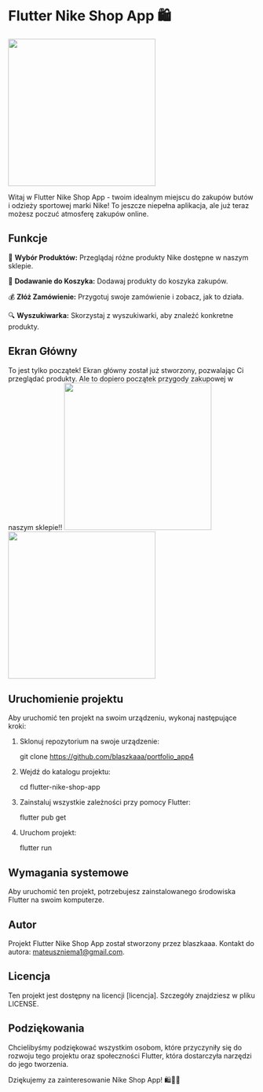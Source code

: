 # Flutter Nike Shop App 🛍️
<img src="https://github.com/blaszkaaa/portfolio_app4/assets/58654924/29a81e54-4e68-4086-914c-4c102245a7d3" width="300">

Witaj w Flutter Nike Shop App - twoim idealnym miejscu do zakupów butów i odzieży sportowej marki Nike! To jeszcze niepełna aplikacja, ale już teraz możesz poczuć atmosferę zakupów online.

## Funkcje

👟 **Wybór Produktów:** Przeglądaj różne produkty Nike dostępne w naszym sklepie.

🛒 **Dodawanie do Koszyka:** Dodawaj produkty do koszyka zakupów.

💰 **Złóż Zamówienie:** Przygotuj swoje zamówienie i zobacz, jak to działa.

🔍 **Wyszukiwarka:** Skorzystaj z wyszukiwarki, aby znaleźć konkretne produkty.

## Ekran Główny

To jest tylko początek! Ekran główny został już stworzony, pozwalając Ci przeglądać produkty. Ale to dopiero początek przygody zakupowej w naszym sklepie!!
<img src="https://github.com/blaszkaaa/portfolio_app4/assets/58654924/c19cec64-e34a-42c8-bfe7-8372e5aa59c7" width="300">
<img src="https://github.com/blaszkaaa/portfolio_app4/assets/58654924/2bc0c16d-4d39-4f39-b0da-41b6803051d4" width="300">

## Uruchomienie projektu

Aby uruchomić ten projekt na swoim urządzeniu, wykonaj następujące kroki:

1. Sklonuj repozytorium na swoje urządzenie:
   
   git clone https://github.com/blaszkaaa/portfolio_app4
   

2. Wejdź do katalogu projektu:
   
   cd flutter-nike-shop-app
   

3. Zainstaluj wszystkie zależności przy pomocy Flutter:
   
   flutter pub get
   

4. Uruchom projekt:
   
   flutter run
   

## Wymagania systemowe

Aby uruchomić ten projekt, potrzebujesz zainstalowanego środowiska Flutter na swoim komputerze.

## Autor

Projekt Flutter Nike Shop App został stworzony przez blaszkaaa. Kontakt do autora: mateuszniema1@gmail.com.

## Licencja

Ten projekt jest dostępny na licencji [licencja]. Szczegóły znajdziesz w pliku LICENSE.

## Podziękowania

Chcielibyśmy podziękować wszystkim osobom, które przyczyniły się do rozwoju tego projektu oraz społeczności Flutter, która dostarczyła narzędzi do jego tworzenia.

Dziękujemy za zainteresowanie Nike Shop App! 🛍️👟💪
